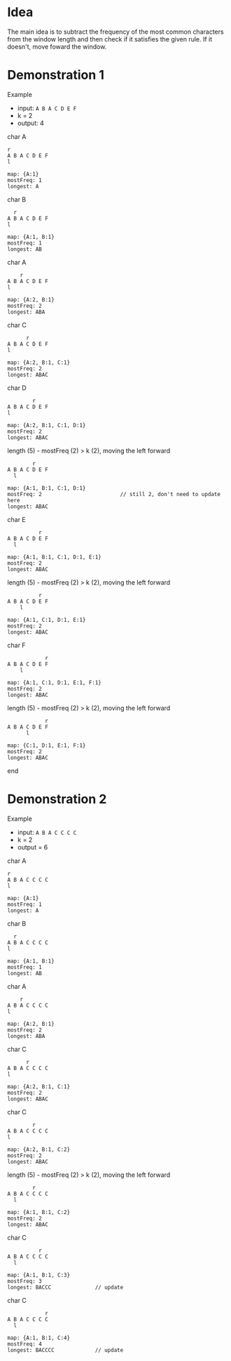 # Idea

The main idea is to subtract the frequency of the most common characters from the window length and then check if it satisfies the given rule.
If it doesn't, move foward the window.

# Demonstration 1

Example

* input: `A B A C D E F`
* k = 2
* output: 4

char A

    r
    A B A C D E F
    l

    map: {A:1}
    mostFreq: 1
    longest: A

char B

      r
    A B A C D E F
    l

    map: {A:1, B:1}
    mostFreq: 1
    longest: AB

char A

        r
    A B A C D E F
    l

    map: {A:2, B:1}
    mostFreq: 2
    longest: ABA

char C

          r
    A B A C D E F
    l

    map: {A:2, B:1, C:1}
    mostFreq: 2
    longest: ABAC

char D

            r
    A B A C D E F
    l

    map: {A:2, B:1, C:1, D:1}
    mostFreq: 2
    longest: ABAC

length (5) - mostFreq (2) > k (2), moving the left forward

            r
    A B A C D E F
      l

    map: {A:1, B:1, C:1, D:1}
    mostFreq: 2                         // still 2, don't need to update here
    longest: ABAC

char E

              r
    A B A C D E F
      l

    map: {A:1, B:1, C:1, D:1, E:1}
    mostFreq: 2
    longest: ABAC

length (5) - mostFreq (2) > k (2), moving the left forward

              r
    A B A C D E F
        l

    map: {A:1, C:1, D:1, E:1}
    mostFreq: 2
    longest: ABAC

char F

                r
    A B A C D E F
        l

    map: {A:1, C:1, D:1, E:1, F:1}
    mostFreq: 2
    longest: ABAC

length (5) - mostFreq (2) > k (2), moving the left forward

                r
    A B A C D E F
          l

    map: {C:1, D:1, E:1, F:1}
    mostFreq: 2
    longest: ABAC

end

# Demonstration 2

Example

* input: `A B A C C C C`
* k = 2
* output = 6

char A

    r
    A B A C C C C
    l

    map: {A:1}
    mostFreq: 1
    longest: A

char B

      r
    A B A C C C C
    l

    map: {A:1, B:1}
    mostFreq: 1
    longest: AB

char A

        r
    A B A C C C C
    l

    map: {A:2, B:1}
    mostFreq: 2
    longest: ABA

char C

          r
    A B A C C C C
    l

    map: {A:2, B:1, C:1}
    mostFreq: 2
    longest: ABAC

char C

            r
    A B A C C C C
    l

    map: {A:2, B:1, C:2}
    mostFreq: 2
    longest: ABAC

length (5) - mostFreq (2) > k (2), moving the left forward

            r
    A B A C C C C
      l

    map: {A:1, B:1, C:2}
    mostFreq: 2
    longest: ABAC

char C

              r
    A B A C C C C
      l

    map: {A:1, B:1, C:3}
    mostFreq: 3
    longest: BACCC              // update

char C

                r
    A B A C C C C
      l

    map: {A:1, B:1, C:4}
    mostFreq: 4
    longest: BACCCC             // update
